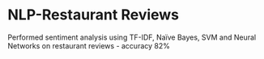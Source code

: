 # NLP-Restaurant Reviews
Performed sentiment analysis using TF-IDF, Naïve Bayes, SVM and Neural Networks on restaurant reviews - accuracy 82% 
